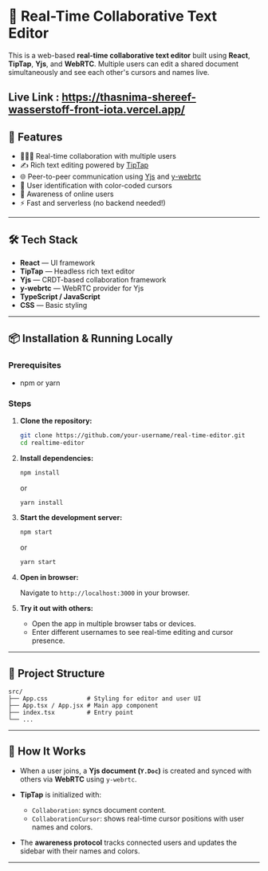 # 📝 Real-Time Collaborative Text Editor

This is a web-based **real-time collaborative text editor** built using **React**, **TipTap**, **Yjs**, and **WebRTC**. Multiple users can edit a shared document simultaneously and see each other's cursors and names live.

## Live Link : https://thasnima-shereef-wasserstoff-front-iota.vercel.app/

## 🚀 Features

* 🧑‍🤝‍🧑 Real-time collaboration with multiple users
* ✍️ Rich text editing powered by [TipTap](https://tiptap.dev/)
* 🌐 Peer-to-peer communication using [Yjs](https://yjs.dev/) and [y-webrtc](https://github.com/yjs/y-webrtc)
* 👤 User identification with color-coded cursors
* 🧠 Awareness of online users
* ⚡ Fast and serverless (no backend needed!)

---

## 🛠️ Tech Stack

* **React** — UI framework
* **TipTap** — Headless rich text editor
* **Yjs** — CRDT-based collaboration framework
* **y-webrtc** — WebRTC provider for Yjs
* **TypeScript / JavaScript**
* **CSS** — Basic styling

---

## 📦 Installation & Running Locally

### Prerequisites

* npm or yarn

### Steps

1. **Clone the repository:**

   ```bash
   git clone https://github.com/your-username/real-time-editor.git
   cd realtime-editor
   ```

2. **Install dependencies:**

   ```bash
   npm install
   ```

   or

   ```bash
   yarn install
   ```

3. **Start the development server:**

   ```bash
   npm start
   ```

   or

   ```bash
   yarn start
   ```

4. **Open in browser:**

   Navigate to `http://localhost:3000` in your browser.

5. **Try it out with others:**

   * Open the app in multiple browser tabs or devices.
   * Enter different usernames to see real-time editing and cursor presence.

---

## 📁 Project Structure

```
src/
├── App.css           # Styling for editor and user UI
├── App.tsx / App.jsx # Main app component
├── index.tsx         # Entry point
└── ...
```

---

## 🧠 How It Works

* When a user joins, a **Yjs document (`Y.Doc`)** is created and synced with others via **WebRTC** using `y-webrtc`.
* **TipTap** is initialized with:

  * `Collaboration`: syncs document content.
  * `CollaborationCursor`: shows real-time cursor positions with user names and colors.
* The **awareness protocol** tracks connected users and updates the sidebar with their names and colors.

---
